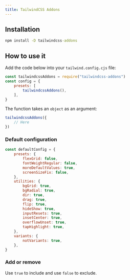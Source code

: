 ```yaml
---
title: TailwindCSS Addons
---
```


## Installation

```cmd
npm install -D tailwindcss-addons
```

## How to use it

Add the code below into your `tailwind.config.cjs` file:

<!-- prettier-ignore -->
```js
const tailwindcssAddons = require("tailwindcss-addons")
const config = {
	presets: [
		tailwindcssAddons(),
	],
}
```

The function takes an `object` as an argument:

```js
tailwindcssAddons({
    // Here
})
```

### Default configuration

```js
const defaultConfig = {
    presets: {
        flexGrid: false,
        fontWeightRegular: false,
        moreDefaultValues: true,
        screenSizeFix: false,
    },
    utilities: {
        bgGrid: true,
        bgRadial: true,
        dir: true,
        drag: true,
        flip: true,
        hideShow: true,
        inputResets: true,
        insetCenter: true,
        overflowUnset: true,
        tapHighlight: true,
    },
    variants: {
        notVariants: true,
    },
}
```

### Add or remove

Use `true` to include and use `false` to exclude.
